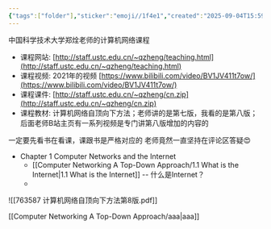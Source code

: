 ```yaml
---
{"tags":["folder"],"sticker":"emoji//1f4e1","created":"2025-09-04T15:59","updated":"2025-09-04T21:53","dg-publish":true,"permalink":"/Computer Networking A Top-Down Approach/Computer Networking A Top-Down Approach/","dgPassFrontmatter":true,"noteIcon":""}
---
```


中国科学技术大学郑烇老师的计算机网络课程
- 课程网站: [http://staff.ustc.edu.cn/~qzheng/teaching.html](http://staff.ustc.edu.cn/~qzheng/teaching.html)
- 课程视频: 2021年的视频 [https://www.bilibili.com/video/BV1JV411t7ow/](https://www.bilibili.com/video/BV1JV411t7ow/)
- 课程课件: [http://staff.ustc.edu.cn/~qzheng/cn.zip](http://staff.ustc.edu.cn/~qzheng/cn.zip)
- 课程教材: 计算机网络自顶向下方法；老师讲的是第七版，我看的是第八版；后面老师B站主页有一系列视频是专门讲第八版增加的内容的

一定要先看书在看课，课跟书是严格对应的
老师竟然一直坚持在评论区答疑😍

- Chapter 1 Computer Networks and the Internet
	- [[Computer Networking A Top-Down Approach/1.1 What is the Internet\|1.1 What is the Internet]] -- 什么是Internet？
	- 




![[763587 计算机网络自顶向下方法第8版.pdf]]

[[Computer Networking A Top-Down Approach/aaa\|aaa]]
